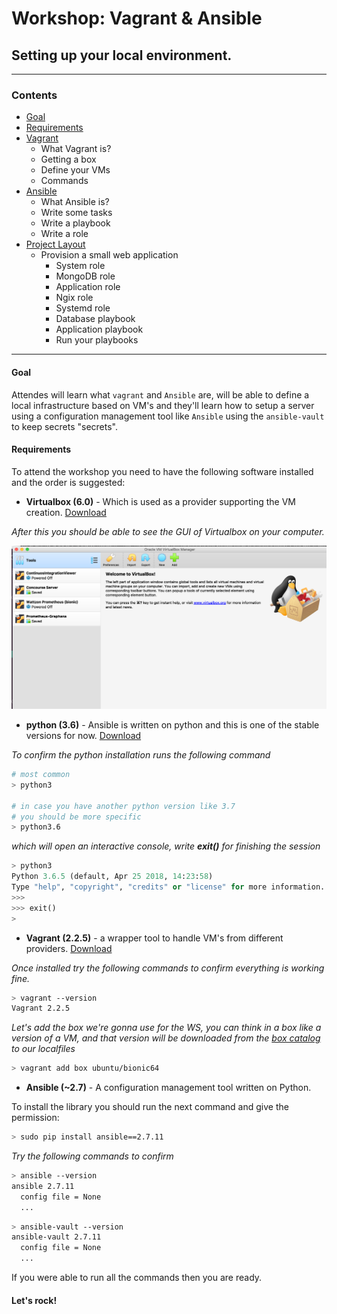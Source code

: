 # Workshop: Vagrant & Ansible

## Setting up your local environment.
---
### Contents

- [Goal](goal)
- [Requirements](requirements)
- [Vagrant](docs/vagrant-notes.md)
  * What Vagrant is?
  * Getting a box
  * Define your VMs
  * Commands
- [Ansible](docs/ansible-notes.md)
  * What Ansible is?
  * Write some tasks
  * Write a playbook
  * Write a role
- [Project Layout](docs/project-layout.md)
  * Provision a small web application
    - System role
    - MongoDB role
    - Application role
    - Ngix role
    - Systemd role
    - Database playbook
    - Application playbook
    - Run your playbooks

---

#### Goal

Attendes will learn what `vagrant` and `Ansible` are, will be able to define a local infrastructure based on VM's and they'll learn how to setup a server using a configuration management tool like `Ansible` using the `ansible-vault` to keep secrets "secrets".


#### Requirements

To attend the workshop you need to have the following software installed and the order is suggested:

- __Virtualbox (6.0)__ - Which is used as a provider supporting the VM creation. [Download](https://www.virtualbox.org/wiki/Downloads)

*After this you should be able to see the GUI of Virtualbox on your computer.*

![Vbox](docs/img/vbox_installed.png)

- __python (3.6)__ - Ansible is written on python and this is one of the stable versions for now. [Download](https://www.python.org/downloads/release/python-368/)

*To confirm the python installation runs the following command*

```bash
# most common
> python3

# in case you have another python version like 3.7
# you should be more specific
> python3.6
```

*which will open an interactive console, write __exit()__ for finishing the session*

```python
> python3
Python 3.6.5 (default, Apr 25 2018, 14:23:58)
Type "help", "copyright", "credits" or "license" for more information.
>>>
>>> exit()
>
```

- __Vagrant (2.2.5)__ - a wrapper tool to handle VM's from different providers. [Download](https://www.vagrantup.com/downloads.html)

*Once installed try the following commands to confirm everything is working fine.*

```bash
> vagrant --version
Vagrant 2.2.5
```

*Let's add the box we're gonna use for the WS, you can think in a box like a version of a VM, and that version will be downloaded from the [box catalog](https://app.vagrantup.com/boxes/search) to our localfiles*

```bash
> vagrant add box ubuntu/bionic64
```

- __Ansible (~2.7)__ - A configuration management tool written on Python.

To install the library you should run the next command and give the permission:

```bash
> sudo pip install ansible==2.7.11
```

*Try the following commands to confirm*

```bash
> ansible --version
ansible 2.7.11
  config file = None
  ...
```

```bash
> ansible-vault --version
ansible-vault 2.7.11
  config file = None
  ...
```

If you were able to run all the commands then you are ready.

#### Let's rock!
